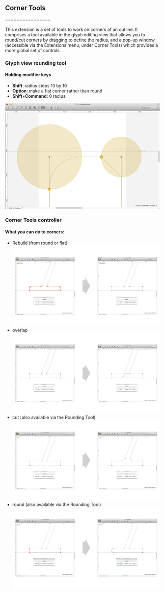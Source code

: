 ## Corner Tools
================

This extension is a set of tools to work on corners of an outline. It comprises a tool available in the glyph editing view that allows you to round/cut corners by dragging to define the radius, and a pop-up window (accessible via the Extensions menu, under Corner Tools) which provides a more global set of controls.

### Glyph view rounding tool

#### Holding modifier keys
+ **Shift**: radius steps 10 by 10
+ **Option**: make a flat corner rather than round
+ **Shift**+**Command**: 0 radius

![alt tag](images/cornerTools-RoundingTool.png)

### Corner Tools controller

#### What you can do to corners:
+ Rebuild (from round or flat)
![alt tag](images/cornerTools-rebuild.jpg)
+ overlap
![alt tag](images/cornerTools-overlap.jpg)
+ cut (also available via the Rounding Tool)
![alt tag](images/cornerTools-cut.jpg)
+ round (also available via the Rounding Tool)
![alt tag](images/cornerTools-round.jpg)

